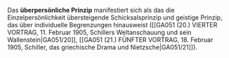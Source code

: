 
Das **überpersönliche Prinzip** manifestiert sich als das die Einzelpersönlichkeit übersteigende Schicksalsprinzip und geistige Prinzip, das über individuelle Begrenzungen hinausweist ([[GA051 (20.) VIERTER VORTRAG, 11. Februar 1905, Schillers Weltanschauung und sein Wallenstein|GA051/20]], [[GA051 (21.) FÜNFTER VORTRAG, 18. Februar 1905, Schiller, das griechische Drama und Nietzsche|GA051/21]]).
